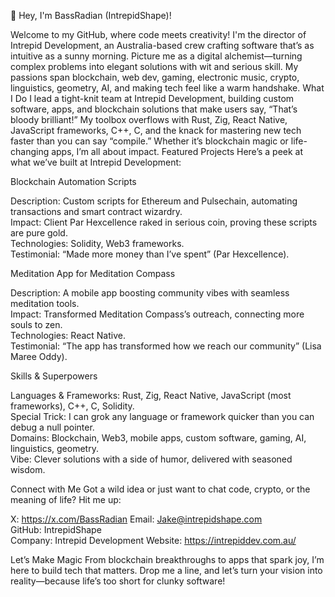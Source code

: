 👋 Hey, I'm BassRadian (IntrepidShape)!

Welcome to my GitHub, where code meets creativity! I'm the director of Intrepid Development, an Australia-based crew crafting software that’s as intuitive as a sunny morning. Picture me as a digital alchemist—turning complex problems into elegant solutions with wit and serious skill. My passions span blockchain, web dev, gaming, electronic music, crypto, linguistics, geometry, AI, and making tech feel like a warm handshake.
What I Do
I lead a tight-knit team at Intrepid Development, building custom software, apps, and blockchain solutions that make users say, “That’s bloody brilliant!” My toolbox overflows with Rust, Zig, React Native, JavaScript frameworks, C++, C, and the knack for mastering new tech faster than you can say “compile.” Whether it’s blockchain magic or life-changing apps, I’m all about impact.
Featured Projects
Here’s a peek at what we’ve built at Intrepid Development:

Blockchain Automation Scripts  

Description: Custom scripts for Ethereum and Pulsechain, automating transactions and smart contract wizardry.  
Impact: Client Par Hexcellence raked in serious coin, proving these scripts are pure gold.  
Technologies: Solidity, Web3 frameworks.  
Testimonial: “Made more money than I’ve spent” (Par Hexcellence).


Meditation App for Meditation Compass  

Description: A mobile app boosting community vibes with seamless meditation tools.  
Impact: Transformed Meditation Compass’s outreach, connecting more souls to zen.  
Technologies: React Native.  
Testimonial: “The app has transformed how we reach our community” (Lisa Maree Oddy).

Skills & Superpowers

Languages & Frameworks: Rust, Zig, React Native, JavaScript (most frameworks), C++, C, Solidity.  
Special Trick: I can grok any language or framework quicker than you can debug a null pointer.  
Domains: Blockchain, Web3, mobile apps, custom software, gaming, AI, linguistics, geometry.  
Vibe: Clever solutions with a side of humor, delivered with seasoned wisdom.

Connect with Me
Got a wild idea or just want to chat code, crypto, or the meaning of life? Hit me up:  

X: https://x.com/BassRadian
Email: Jake@intrepidshape.com  
GitHub: IntrepidShape  
Company: Intrepid Development
Website: https://intrepiddev.com.au/

Let’s Make Magic
From blockchain breakthroughs to apps that spark joy, I’m here to build tech that matters. Drop me a line, and let’s turn your vision into reality—because life’s too short for clunky software!
